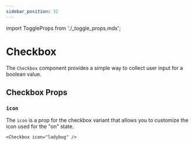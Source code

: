 ```yaml
---
sidebar_position: 32
---
```


import ToggleProps from './\_toggle_props.mdx';

# Checkbox

The `Checkbox` component provides a simple way to collect user input for a boolean value.

## Checkbox Props

### `icon`

The `icon` is a prop for the checkbox variant that allows you to customize the icon used for the "on" state.

```tsx
<Checkbox icon="ladybug" />
```

<ToggleProps componentName="Checkbox" />
